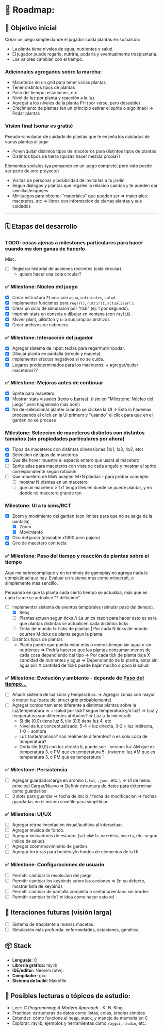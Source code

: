 # 🌱 Roadmap:

## 🎯 Objetivo inicial

Crear un juego simple donde el jugador cuida plantas en su balcón:

- La planta tiene niveles de agua, nutrientes y salud.
- El jugador puede regarla, nutrirla, podarla y eventualmente trasplantarla.
- Los valores cambian con el tiempo.

### Adicionales agregados sobre la marcha:

- Maceteros en un grid para tener varias plantas
- Tener distintos tipos de plantas
- Paso del tiempo: estaciones, etc
- Nivel de luz por planta y reacción a la luz
- Agregar a los niveles de la planta PH (por verse, pero deseable)
- Crecimiento de plantas (en un principio estirar el sprite o algo lmao)
  => Podar plantas

### Vision final (soñar es gratis)

Pseudo-simulador de cuidado de plantas que te enseña los cuidados de varias plantas al jugar

- Poner/quitar distintos tipos de maceteros para distintos tipos de plantas
- Distintos tipos de tierra (quizas hacer mezcla propia?)

Elementos sociales (ya pensando en un juego completo, pero esto puede ser parte de otro proyecto)

- Visitas de personas y posibilidad de invitarlas a tu jardin
- Segun dialogos y plantas que regales la relacion cambia y te pueden dar semillas/esquejes
- Minijuegos para obtener "materiales" que pueden ser
  => materiales: maceteros, etc
  => libros con informacion de ciertas plantas y sus cuidados

______________________________________________________________________

## 🗓️ Etapas del desarrollo

### TODO: cosas ajenas a milestones particulares para hacer cuando me den ganas de hacerlo

Misc.

- [ ] Registrar historial de acciones recientes (cola circular) 
  * quiero hacer una cola circular?

### ✅ Milestone: Núcleo del juego

- [X] Crear estructura `Planta` con `agua`, `nutrientes`, `salud`.
- [X] Implementar funciones para `regar()`, `nutrir()`, `actualizar()`.
- [X] Crear un ciclo de simulación por "tick" (ej: 1 por segundo).
- [X] Imprimir stats en consola o dibujar en ventana (con `raylib`).
- [X] Mover plant, uiButton y ui a sus propios archivos
- [X] Crear archivos de cabecera

### ✅ Milestone: Interacción del jugador

- [X] Agregar sistema de input: teclas para regar/nutrir/podar.
- [X] Dibujar planta en pantalla (circulo y maceta).
- [X] Implementar efectos negativos si no se cuida.
- [X] Lugares predeterminados para los maceteros. + agregar/quitar maceteros??

### ✅ Milestone: Mejoras antes de continuar

- [X] Sprite para macetero
- [X] Mostrar stats visuales (texto o barras). (listo en "Milestone: Núcleo del juego" pero hagamoslo mas boni)
- [X] No de-seleccionar planter cuando se clickea la UI
  => Esto lo hacemos procesando el click en la UI primero y "usando" el click para que en el garden no se procese

### Milestone: Seleccion de maceteros distintos con distintos tamaños (sin propiedades particulares por ahora)

- [X] Tipos de maceteros con distintas dimensiones (1x1, 1x3, 4x2, etc)
- [X] Seleccion de tipos de maceteros
- [X] Que tile hover muestre el espacio entero que usará el macetero
- [ ] Sprite atlas para maceteros con vista de cada angulo y mostrar el sprite correspondiente segun rotacion
- [ ] Que macetero de MxN acepter M*N plantas - para probar concepto
  - [ ] mostrar N plantas en un macetero
  - [ ] que un macetero > 1x1 tenga tiles en donde se puede plantar, y en donde no
    macetero grande ten

### Milestone: UI a la sims/RCT

- [X] Zoom y movimiento del garden (con limites para que no se salga de la pantalla)
  - [X] Zoom
  - [X] Movimiento
- [X] Giro del jardin (deseable x1000 pero pajero)
- [X] Giro de macetero con tecla

### ✅ Milestone: Paso del tiempo y reacción de plantas sobre el tiempo

Aquí me sobrecompliqué y en terminos de gameplay no agrega nada la complejidad que hay.
Evaluar un sistema más como minecraft, o simplemente más sencillo.

Pensando en que la planta cada cierto tiempo se actualiza, más que en cada frame se actualice "* deltatime"

- [ ] Implementar sistema de eventos temporales (simular paso del tiempo).
  - [X] Reloj
  - [ ] Plantas actuan segun ticks
  // La unica razon para hacer esto es para que plantas distintas se actualicen cada distintos ticks
  - [ ] Ticks de mundo != ticks de plantas | Por cada N ticks de mundo ocurren M ticks de planta segun la planta
- [ ] Distintos tipos de plantas
  - Planta puede que pueda estar más o menos tiempo sin agua o sin nutrientes
    => Podría hacerse que las plantas consuman menos de cada cosa dependiendo del tipo
    => Por cada tick de planta baja X candidad de nutrientes y agua
    => Dependiendo de la planta, estar sin agua por X cantidad de ticks puede bajar mucho o poco la salud

### ✅ Milestone: Evolución y ambiente - depende de [Paso del tiempo...](#milestone-paso-del-tiempo-y-reacción-de-plantas-sobre-el-tiempo)

- [ ] Añadir sistema de luz solar y temperatura.
  => Agregar zonas con mayor o menor luz (parte del struct grid probablemente)
- [ ] Agregar comportamiento diferente a distintas plantas sobre la luz/temperatura
  => +-salud por tick? segun temperatura y/o luz?
  => Luz y temperatura son diferentes atributos?
  => Luz a-la minecraft:
    * Si tile (0,0) tiene luz 5, tile (0,1) tiene luz 4, etc.
    * Nivel de luz conceptualizado: 5-4 = luz directa, 3-2 = luz indirecta, 1-0 = sombra
    * Luz tarde/mañana? son realmente diferentes? o es solo cosa de temperatura?
    * Onda tile (0,0) con luz directa 5, puede ser:
      . verano: luz AM que es temperatura 3, o PM que es temperatura 5
      . invierno: luz AM que es temperatura 3, o PM que es temperatura 1

### ✅ Milestone: Persistencia

- [ ] Agregar guardado/carga en archivo (`.txt`, `.json`, etc.).
  => UI de menu principal Cargar/Nuevo
  => Definir estructura de datos para determinar como guardarlos
- [ ] 3 slots para guardar
  => fecha de inicio / fecha de modificacion
  => fechas guardadas en el mismo savefile para simplificar

### ✅ Milestone: UI/UX

- [ ] Agregar retroalimentación visual/auditiva al interactuar.
- [ ] Agregar música de fondo.
- [ ] Agregar indicadores de estados (`saludable`, `marchita`, `muerta`, etc. segun indice de salud).
- [ ] Agregar zoom/movimiento de garden
- [ ] Agregar texturas para bordes y/o fondos de elementos de la UI

### ✅ Milestone: Configuraciones de usuario

- [ ] Permitir cambiar la resolución del juego
- [ ] Permitir cambiar los keybinds sobre las acciones
  => En su defecto, mostrar lista de keybinds
- [ ] Permitir cambiar de pantalla completa a ventana/ventana sin bordes
- [ ] Permitir cambiar brillo? ni idea como hacer esto xd

## 🔁 Iteraciones futuras (visión larga)

- [ ] Sistema de trasplante a nuevas macetas.
- [ ] Simulación más profunda: enfermedades, estaciones, genética.

## 📦 Stack

- **Lenguaje:** C
- **Librería gráfica:** raylib
- **IDE/editor:** Neovim (btw).
- **Compilador:** gcc
- **Sistema de build:** Makefile

## 🧠 Posibles lecturas o tópicos de estudio:

- Leer: *C Programming: A Modern Approach* – K. N. King
- Practicar: estructuras de datos como listas, colas, árboles simples
- Entender: cómo funciona el heap, stack, y manejo de memoria en C
- Explorar: raylib, ejemplos y herramientas como `raygui`, `raudio`, etc.
